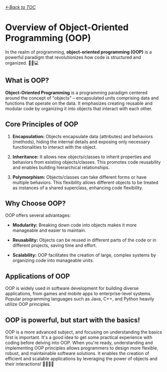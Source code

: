 *[&larr;Back to TOC](0_TOC.md)*

# Overview of Object-Oriented Programming (OOP)

In the realm of programming, **object-oriented programming (OOP)** is a powerful paradigm that revolutionizes how code is structured and organized. 🔄🧬💻

## What is OOP?

**Object-Oriented Programming** is a programming paradigm centered around the concept of "objects" – encapsulated units comprising data and functions that operate on the data. It emphasizes creating reusable and modular code by organizing it into objects that interact with each other.

## Core Principles of OOP

1. **Encapsulation:** Objects encapsulate data (attributes) and behaviors (methods), hiding the internal details and exposing only necessary functionalities to interact with the object.
   
2. **Inheritance:** It allows new objects/classes to inherit properties and behaviors from existing objects/classes. This promotes code reusability and enables building hierarchical relationships.

3. **Polymorphism:** Objects/classes can take different forms or have multiple behaviors. This flexibility allows different objects to be treated as instances of a shared superclass, enhancing code flexibility.

## Why Choose OOP?

OOP offers several advantages:

- **Modularity:** Breaking down code into objects makes it more manageable and easier to maintain.
  
- **Reusability:** Objects can be reused in different parts of the code or in different projects, saving time and effort.
  
- **Scalability:** OOP facilitates the creation of large, complex systems by organizing code into manageable units.

## Applications of OOP

OOP is widely used in software development for building diverse applications, from games and mobile apps to enterprise-level systems. Popular programming languages such as Java, C++, and Python heavily utilize OOP principles.

## OOP is powerful, but start with the basics!

OOP is a more advanced subject, and focusing on understanding the basics first is important. It's a good idea to get some practical experience with coding before delving into OOP.
When you're ready, understanding and implementing OOP principles allows programmers to design more flexible, robust, and maintainable software solutions. It enables the creation of efficient and scalable applications by leveraging the power of objects and their interactions! 🌟👩‍💻🚀

